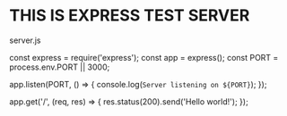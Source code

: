 # THIS IS EXPRESS TEST SERVER

server.js

const express = require('express');
const app = express();
const PORT = process.env.PORT || 3000;

app.listen(PORT, () => {
	console.log(`Server listening on ${PORT}`);
});

app.get('/', (req, res) => {
	res.status(200).send('Hello world!');
});
